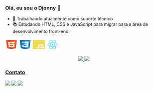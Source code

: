 ### Olá, eu sou o Djonny 👋

- 🔭 Trabalhando atualmente como suporte técnico
- 📚 Estudando HTML, CSS e JavaScript para migrar para a área de desenvolvimento front-end


<div style="display: inline_block">
  <img align="center" alt="html" height="30" width="40" src="https://raw.githubusercontent.com/devicons/devicon/master/icons/html5/html5-original.svg">
  <img align="center" alt="css" height="30" width="40" src="https://raw.githubusercontent.com/devicons/devicon/master/icons/css3/css3-original.svg">
  <img align="center" alt="javascript" height="30" width="40" src="https://raw.githubusercontent.com/devicons/devicon/master/icons/javascript/javascript-plain.svg">
  <img align="center" alt="react" height="40" width="40 "src="https://raw.githubusercontent.com/github/explore/80688e429a7d4ef2fca1e82350fe8e3517d3494d/topics/react/react.png">
</div><br>

<div align="center">
  <a href="https://github.com/djonnynogueira">
  <img height="180em" src="https://github-readme-stats.vercel.app/api?username=djonnynogueira&show_icons=true&theme=gruvbox&include_all_commits=true&count_private=true"/>
  <img height="180em" src="https://github-readme-stats.vercel.app/api/top-langs/?username=djonnynogueira&layout=compact&langs_count=7&theme=gruvbox"/>
</div>

### Contato
<div> 
    <a href="https://www.linkedin.com/in/djonnynogueira/" target="_blank"><img src="https://img.shields.io/badge/-LinkedIn-%230077B5?style=for-the-badge&logo=linkedin&logoColor=white" target="_blank"></a>
    <a href = "mailto:djonnynogueira@gmail.com"><img src="https://img.shields.io/badge/-Gmail-%23333?style=for-the-badge&logo=gmail&logoColor=white" target="_blank"></a>
    <a href="https://instagram.com/djonnyrn" target="_blank"><img src="https://img.shields.io/badge/-Instagram-%23E4405F?style=for-the-badge&logo=instagram&logoColor=white"            target="_blank"></a>
    
  
  <!--##
  ![Snake animation](https://github.com/djonnynogueira/djonnynogueira/blob/output/github-contribution-grid-snake.svg)   -->
</div>
